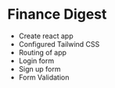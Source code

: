 # Finance Digest

- Create react app
- Configured Tailwind CSS
- Routing of app
- Login form
- Sign up form
- Form Validation

